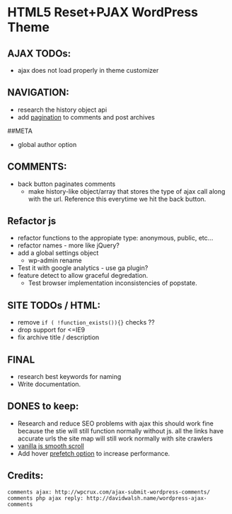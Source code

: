 #  HTML5 Reset+PJAX WordPress Theme

## AJAX TODOs:
- ajax does not load properly in theme customizer

## NAVIGATION:
- research the history object api
- add [pagination](https://codex.wordpress.org/Function_Reference/paginate_links) to comments and post archives

##META
- global author option

## COMMENTS:
- back button paginates comments 
	+ make history-like object/array that stores the type of ajax call along with the url. Reference this everytime we hit the back button.

## Refactor js
- refactor functions to the appropiate type: anonymous, public, etc...
- refactor names - more like jQuery?
- add a global settings object
	- wp-admin rename
- Test it with google analytics - use ga plugin?
- feature detect to allow graceful degredation.
	+ Test browser implementation inconsistencies of popstate.

## SITE TODOs / HTML:
- remove `if ( !function_exists()){}` checks ??
- drop support for <=IE9
- fix archive title / description

## FINAL
- research best keywords for naming
- Write documentation.

## DONES to keep:
- Research and reduce SEO problems with ajax
	this should work fine because the stie will still function normally without js. 
	all the links have accurate urls
	the site map will still work normally with site crawlers 
- [vanilla js smooth scroll](https://github.com/cferdinandi/smooth-scroll/) 
- Add hover [prefetch option](http://miguel-perez.github.io/smoothState.js/) to increase performance.


## Credits:
	comments ajax: http://wpcrux.com/ajax-submit-wordpress-comments/
	comments php ajax reply: http://davidwalsh.name/wordpress-ajax-comments

